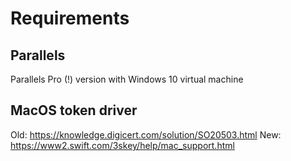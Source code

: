 # Requirements

## Parallels
Parallels Pro (!) version with Windows 10 virtual machine

## MacOS token driver
Old: https://knowledge.digicert.com/solution/SO20503.html
New: https://www2.swift.com/3skey/help/mac_support.html